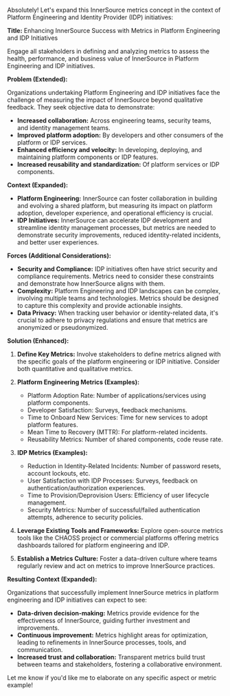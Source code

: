 Absolutely! Let's expand this InnerSource metrics concept in the context of Platform Engineering and Identity Provider (IDP) initiatives:

**Title:** Enhancing InnerSource Success with Metrics in Platform Engineering and IDP Initiatives

Engage all stakeholders in defining and analyzing metrics to assess the health, performance, and business value of InnerSource in Platform Engineering and IDP initiatives.

**Problem (Extended):**

Organizations undertaking Platform Engineering and IDP initiatives face the challenge of measuring the impact of InnerSource beyond qualitative feedback. They seek objective data to demonstrate:

* **Increased collaboration:** Across engineering teams, security teams, and identity management teams.
* **Improved platform adoption:** By developers and other consumers of the platform or IDP services.
* **Enhanced efficiency and velocity:** In developing, deploying, and maintaining platform components or IDP features.
* **Increased reusability and standardization:** Of platform services or IDP components.

**Context (Expanded):**

* **Platform Engineering:** InnerSource can foster collaboration in building and evolving a shared platform, but measuring its impact on platform adoption, developer experience, and operational efficiency is crucial.
* **IDP Initiatives:** InnerSource can accelerate IDP development and streamline identity management processes, but metrics are needed to demonstrate security improvements, reduced identity-related incidents, and better user experiences.

**Forces (Additional Considerations):**

* **Security and Compliance:** IDP initiatives often have strict security and compliance requirements. Metrics need to consider these constraints and demonstrate how InnerSource aligns with them.
* **Complexity:** Platform Engineering and IDP landscapes can be complex, involving multiple teams and technologies. Metrics should be designed to capture this complexity and provide actionable insights.
* **Data Privacy:** When tracking user behavior or identity-related data, it's crucial to adhere to privacy regulations and ensure that metrics are anonymized or pseudonymized.

**Solution (Enhanced):**

1. **Define Key Metrics:** Involve stakeholders to define metrics aligned with the specific goals of the platform engineering or IDP initiative. Consider both quantitative and qualitative metrics.

2. **Platform Engineering Metrics (Examples):**
    * Platform Adoption Rate: Number of applications/services using platform components.
    * Developer Satisfaction: Surveys, feedback mechanisms.
    * Time to Onboard New Services: Time for new services to adopt platform features.
    * Mean Time to Recovery (MTTR): For platform-related incidents.
    * Reusability Metrics: Number of shared components, code reuse rate.

3. **IDP Metrics (Examples):**
    * Reduction in Identity-Related Incidents: Number of password resets, account lockouts, etc.
    * User Satisfaction with IDP Processes: Surveys, feedback on authentication/authorization experiences.
    * Time to Provision/Deprovision Users: Efficiency of user lifecycle management.
    * Security Metrics: Number of successful/failed authentication attempts, adherence to security policies.

4. **Leverage Existing Tools and Frameworks:** Explore open-source metrics tools like the CHAOSS project or commercial platforms offering metrics dashboards tailored for platform engineering and IDP.

5. **Establish a Metrics Culture:** Foster a data-driven culture where teams regularly review and act on metrics to improve InnerSource practices.

**Resulting Context (Expanded):**

Organizations that successfully implement InnerSource metrics in platform engineering and IDP initiatives can expect to see:

* **Data-driven decision-making:** Metrics provide evidence for the effectiveness of InnerSource, guiding further investment and improvements.
* **Continuous improvement:** Metrics highlight areas for optimization, leading to refinements in InnerSource processes, tools, and communication.
* **Increased trust and collaboration:** Transparent metrics build trust between teams and stakeholders, fostering a collaborative environment.

Let me know if you'd like me to elaborate on any specific aspect or metric example! 
